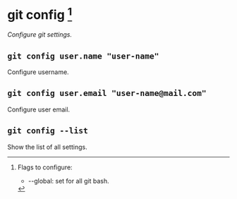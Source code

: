 # git config [^flags]

_Configure git settings._

## `git config user.name "user-name"`

Configure username.

## `git config user.email "user-name@mail.com"`

Configure user email.

## `git config --list`

Show the list of all settings.

[^flags]: Flags to configure:
    - --global: set for all git bash.
